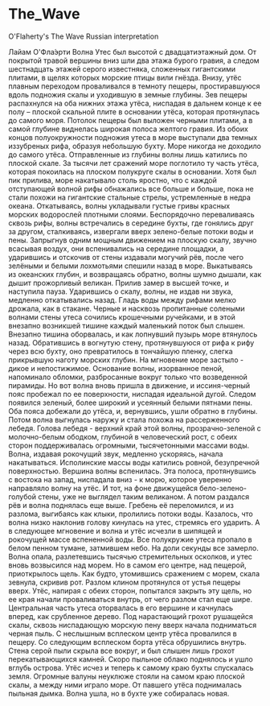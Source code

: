 # The_Wave
O'Flaherty's The Wave Russian interpretation

Лайам О'Фла́эрти
Волна
Утес был высотой с двадцатиэтажный дом. 
    От покрытой травой вершины вниз шли два этажа бурого гравия, а следом шестнадцать этажей серого известняка, 
сложенных гигантскими плитами, в щелях которых морские птицы вили гнёзда. Внизу, утёс плавным переходом проваливался
в темноту пещеры, простиравшуюся вдоль подножия скалы и уходившую в земные глубины. Зев пещеры распахнулся на оба 
нижних этажа утёса, ниспадая в дальнем конце к ее полу – плоской скальной плите в основании утёса, которая протянулась
до самого моря. Потолок пещеры был выложен черными плитами, а в самой глубине виднелась широкая полоса желтого гравия.
    Из обоих концов полуокружности подножия утеса в море выступали два темных иззубреных рифа, образуя небольшую бухту. 
Море никогда не доходило до самого утёса. Отправленные из глубины волны лишь катились по плоской скале. За тысячи лет 
сражений море поглотило ту часть утёса, которая покоилась на плоском полукруге скалы в основании.
    Хотя был пик прилива, море накатывало столь яростно, что с каждой отступающей волной рифы обнажались все больше и 
больше, пока не стали похожи на гигантские стальные стрелы, устремленные в недра океана. Откатываясь, волны укладывали 
густые гривы красных морских водорослей плотными слоями. Беспорядочно переваливаясь сквозь рифы, волны встречались в 
середине бухты, где гонялись друг за другом, сталкиваясь, извергали вверх зелено-белые потоки воды и пены. Запрыгнув 
одним мощным движением на плоскую скалу, звучно всасывая воздух, они вспенивались на середине площадки, а ударившись 
и отскочив от стены издавали могучий рёв, после чего зелёными и белыми лохмотьями спешили назад в море. Выкатываясь 
из океанских глубин, и возвращаясь обратно, волны шумно дышали, как дышит прожорливый великан.
    Прилив замер в высшей точке, и наступила пауза. Ударившись о скалу, волны, не издав ни звука, медленно откатывались
назад. Гладь воды между рифами мелко дрожала, как в стакане. Черные и насквозь пропитанные солеными волнами стены утеса 
сочились крошечными ручейками, и в этой внезапно возникшей тишине каждый маленький поток был слышен. Внезапно тишина 
оборвалась, и как лопнувший пузырь море втянулось назад. Обратившись в вогнутую стену, протянувшуюся от рифа к рифу через
всю бухту, оно превратилось в тончайшую пленку, слегка прикрывшую наготу морских глубин.
    На мгновение море застыло - дикое и непостижимое. Основание волны, изорванное пеной, напоминало обломки, разбросанные
вокруг только что возведенной пирамиды. Но вот волна вновь пришла в движение, и иссиня-черный пояс пробежал по ее поверхности, 
ниспадая идеальной дугой. Следом появился зеленый, более широкий и усеянный белыми пятнами пены. Оба пояса добежали до утёса, 
и, вернувшись, ушли обратно в глубины. Потом волна выгнулась наружу и стала похожа на рассерженного лебедя. Голова 
лебедя - верхний край этой волны, прозрачно-зеленой с молочно-белым ободком, глубиной в человеческий рост, с обеих сторон
поддерживалась огромными, тысячетонными массами воды. 
    Волна, издавая рокочущий звук, медленно ускоряясь, начала накатываться. Исполинские массы воды катились ровной, безупречной
поверхностью. Вершина волны вспенилась. Эта полоса, протянувшись с востока на запад, ниспадала вниз - к морю, которое уверенно 
направляло волну на утёс. И тот, на фоне движущейся бело-зелено-голубой стены, уже не выглядел таким великаном. 
    А потом раздался рёв и волна поднялась еще выше. Гребень её переломился, и из разлома, выгибаясь как клыки, пролились 
потоки воды. Казалось, что волна низко наклонив голову кинулась на утес, стремясь его ударить. А в следующее мгновение и волна
и утёс исчезли в шипящей и рокочущей массе вспененной воды. Все полукружие утеса пропало в белом пенном тумане, затмившем небо. 
На доли секунды все замерло. Волна опала, разлетевшись тысячью стремительных осколков, и утес вновь возвысился над морем.
    Но в самом его центре, над пещерой, приоткрылось щель. Как будто, утомившись сражением с морем, скала зевнула, скривив рот. 
Разлом клином протянулся от устья пещеры вверх. Утёс, напирая с обеих сторон, попытался закрыть эту щель, но ее края начали 
проваливаться внутрь, от чего разлом стал еще шире. Центральная часть утеса оторвалась в его вершине и качнулась вперед, как 
срубленное дерево. Под нарастающий грохот рушащейся скалы, сквозь ниспадающую морскую пену вверх начала подниматься черная пыль. 
С неслышным всплеском центр утёса провалился в пещеру. Со следующим всплеском борта утёса обрушились внутрь. Стена серой пыли 
скрыла все вокруг, и был слышен лишь грохот перекатывающихся камней. Скоро пыльное облако поднялось и ушло вглубь острова.
    Утёс исчез и теперь к самому краю бухты спускалась земля. Огромные валуны неуклюже стояли на самом краю плоской скалы, 
а между ними играло море. От павшего утёса поднималась пыльная дымка. Волна ушла, но в бухте уже собиралась новая. 
